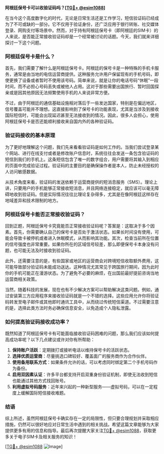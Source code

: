 **阿根廷保号卡可以收验证码吗？[[TG💪+ @esim1088](https://t.me/s/esim1088)]**

在当今这个高度数字化的时代，无论是日常生活还是工作学习，短信验证码已经成为了不可或缺的一部分。它不仅用于验证身份，还广泛应用于银行转账、社交媒体登录、网购支付等场景中。然而，对于持有阿根廷保号卡（即阿根廷的SIM卡）的人来说，是否能正常接收验证码却是一个经常被讨论的话题。今天，我们就来详细探讨一下这个问题。

### 阿根廷保号卡是什么？

首先，我们需要了解什么是阿根廷保号卡。阿根廷的保号卡是一种特殊的手机卡服务，通常是由当地的电信运营商提供。这种服务允许用户保留现有的手机号码，即使更换了设备或者暂时不使用该号码。简单来说，就是让你的电话号码“休眠”一段时间，而不必担心号码丢失或被他人占用。这对于那些需要出国旅行、暂时回国探亲或是因其他原因无法频繁使用手机的人来说非常方便。

不过，由于阿根廷的通信基础设施相对落后于一些发达国家，特别是在偏远地区，信号覆盖可能并不理想。这直接影响到了保号卡的功能表现，尤其是当涉及到接收国际短信时，可能会出现延迟甚至无法接收到的情况。因此，很多人会担心，使用阿根廷保号卡是否还能顺利接收来自国内外的各种验证码。

### 验证码接收的基本原理

为了更好地理解这个问题，我们先来看看验证码是如何工作的。当我们尝试登录某个网站、进行在线支付或者是修改账户信息时，系统往往会发送一条包含验证码的短信到我们的手机上。这条短信包含了唯一的数字组合，用户需要将其输入到相应的页面中完成验证过程。验证码的主要目的是确保操作者是本人，防止未经授权的人访问敏感数据。

从技术角度来看，验证码的发送依赖于运营商提供的短消息服务（SMS）。理论上讲，只要用户的手机能够正常接收短消息，并且网络连接稳定，就应该可以毫无障碍地收到验证码。但是实际情况往往比理论复杂得多，尤其是在像阿根廷这样存在地域差异和技术限制的地方。

### 阿根廷保号卡能否正常接收验证码？

回到正题，阿根廷保号卡究竟能否正常接收验证码呢？答案是：这取决于多个因素。首先，你需要确认自己的保号卡是否处于激活状态。如果长时间没有使用，可能会导致卡被停机或者进入休眠模式，从而影响其功能。其次，检查当前所在位置的信号强度也非常重要。如果你所在的区域信号较差，那么即便保号卡本身没有问题，也可能无法及时接收到验证码。

此外，还需要注意的是，有些国家或地区的运营商会对跨境短信收取额外费用，这可能导致部分验证码未能成功送达。这种情况尤其常见于跨国旅行期间，因为此时你的手机可能正在漫游状态。为了避免不必要的麻烦，在出国前最好提前咨询当地运营商相关政策。

当然，随着科技的发展，现在也有不少解决方案可以帮助解决这类问题。例如，通过安装第三方应用程序来接收验证码就是一个不错的选择。这些应用允许你将验证码转发至电子邮件或其他即时通讯工具中，从而绕过传统短信渠道。不过需要注意的是，选择此类方法时务必确保信息安全，以免造成个人隐私泄露。

### 如何提高验证码接收成功率？

既然知道了阿根廷保号卡有可能面临接收验证码困难的问题，那么我们应该如何提高成功率呢？以下几点建议或许对你有所帮助：

1. **保持账户活跃**：定期拨打或接听电话以维持保号卡的活跃状态。
2. **选择优质运营商**：尽量挑选口碑较好、覆盖面广的服务商作为合作伙伴。
3. **使用备用联系方式**：如果条件允许的话，可以考虑同时绑定第二个手机号码作为备份。
4. **启用双因素认证**：许多平台都支持开启双重身份验证机制，即使无法收到短信也能通过其他方式找回账号。
5. **利用虚拟号码服务**：近年来兴起的一种新型服务——虚拟号码，可以在一定程度上缓解国际短信接收难题。

### 结语

综上所述，虽然阿根廷保号卡确实存在一定的局限性，但只要合理规划并采取相应措施，仍然可以很好地应对日常生活中遇到的相关挑战。希望这篇文章能够为大家提供更多有用的信息和指导。最后再次提醒大家关注[TG💪+ @esim1088](https://t.me/s/esim1088)，获取更多关于电子SIM卡及相关服务的知识！

[[TG💪+ @esim1088](https://t.me/s/esim1088) ![Image](https://i.postimg.cc/4NQfJmqS/Snipaste-2025-05-13-00-14-12.png)]